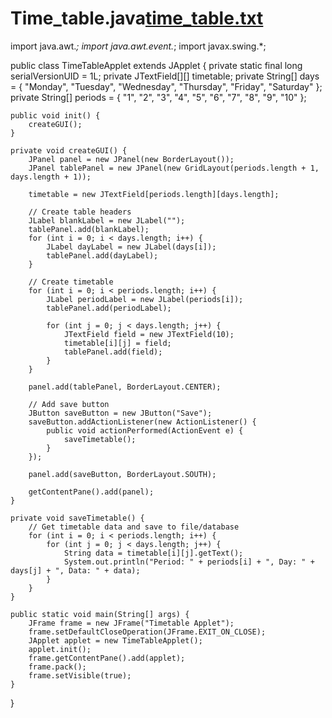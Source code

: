 # Time_table.java[time_table.txt](https://github.com/Riya-sonal/Time_table.java/files/11178387/time_table.txt)
import java.awt.*;
import java.awt.event.*;
import javax.swing.*;

public class TimeTableApplet extends JApplet {
    private static final long serialVersionUID = 1L;
    private JTextField[][] timetable;
    private String[] days = { "Monday", "Tuesday", "Wednesday", "Thursday", "Friday", "Saturday" };
    private String[] periods = { "1", "2", "3", "4", "5", "6", "7", "8", "9", "10" };
    
    public void init() {
        createGUI();
    }
    
    private void createGUI() {
        JPanel panel = new JPanel(new BorderLayout());
        JPanel tablePanel = new JPanel(new GridLayout(periods.length + 1, days.length + 1));
        
        timetable = new JTextField[periods.length][days.length];
        
        // Create table headers
        JLabel blankLabel = new JLabel("");
        tablePanel.add(blankLabel);
        for (int i = 0; i < days.length; i++) {
            JLabel dayLabel = new JLabel(days[i]);
            tablePanel.add(dayLabel);
        }
        
        // Create timetable
        for (int i = 0; i < periods.length; i++) {
            JLabel periodLabel = new JLabel(periods[i]);
            tablePanel.add(periodLabel);
            
            for (int j = 0; j < days.length; j++) {
                JTextField field = new JTextField(10);
                timetable[i][j] = field;
                tablePanel.add(field);
            }
        }
        
        panel.add(tablePanel, BorderLayout.CENTER);
        
        // Add save button
        JButton saveButton = new JButton("Save");
        saveButton.addActionListener(new ActionListener() {
            public void actionPerformed(ActionEvent e) {
                saveTimetable();
            }
        });
        
        panel.add(saveButton, BorderLayout.SOUTH);
        
        getContentPane().add(panel);
    }
    
    private void saveTimetable() {
        // Get timetable data and save to file/database
        for (int i = 0; i < periods.length; i++) {
            for (int j = 0; j < days.length; j++) {
                String data = timetable[i][j].getText();
                System.out.println("Period: " + periods[i] + ", Day: " + days[j] + ", Data: " + data);
            }
        }
    }
    
    public static void main(String[] args) {
        JFrame frame = new JFrame("Timetable Applet");
        frame.setDefaultCloseOperation(JFrame.EXIT_ON_CLOSE);
        JApplet applet = new TimeTableApplet();
        applet.init();
        frame.getContentPane().add(applet);
        frame.pack();
        frame.setVisible(true);
    }
}
